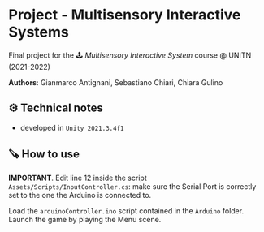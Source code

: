 # Project - Multisensory Interactive Systems

Final project for the 🕹 *Multisensory Interactive System* course @ UNITN (2021-2022)

**Authors**: Gianmarco Antignani, Sebastiano Chiari, Chiara Gulino

## ⚙️ Technical notes

- developed in `Unity 2021.3.4f1`

## 🪚 How to use

**IMPORTANT**. Edit line 12 inside the script `Assets/Scripts/InputController.cs`: make sure the Serial Port is correctly set to the one the Arduino is connected to.

Load the `arduinoController.ino` script contained in the `Arduino` folder. Launch the game by playing the Menu scene.
